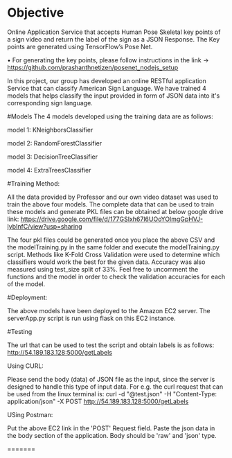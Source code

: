 # Objective

Online Application Service that accepts Human Pose Skeletal key points of a sign video and return the label of the sign as a JSON Response. The Key points are generated using TensorFlow’s Pose Net.

•	For generating the key points, please follow instructions in the link -> https://github.com/prashanthnetizen/posenet_nodejs_setup

In this project, our group has developed an online RESTful application Service that can classify American 
Sign Language. We have trained 4 models that helps classify the input provided in form of JSON data into
it's corresponding sign language.

#Models
The 4 models developed using the training data are as follows:

model 1: KNeighborsClassifier

model 2: RandomForestClassifier

model 3: DecisionTreeClassifier

model 4: ExtraTreesClassifier

#Training Method:

All the data provided by Professor and our own video dataset was used to train the above four models. 
The complete data that can be used to train these models and generate PKL files can be obtained at below
google drive link:
https://drive.google.com/file/d/177GSIxh67l6UOoYOImgGpHVJ-lybInfC/view?usp=sharing

The four pkl files could be generated once you place the above CSV and the modelTraining.py in the same 
folder and execute the modelTraining.py script. Methods like K-Fold Cross Validation were used to determine
which classifiers would work the best for the given data. Accuracy was also measured using test_size split of 33%.
Feel free to uncomment the functions and the model in order to check the validation accuracies for each of the model.

#Deployment:

The above models have been deployed to the Amazon EC2 server. The serverApp.py script is run using flask on this EC2 
instance.

#Testing

The url that can be used to test the script and obtain labels is as follows: 
http://54.189.183.128:5000/getLabels

Using CURL:

Please send the body (data) of JSON file as the input, since the server is designed to handle this type of input data.
For e.g. the curl request that can be used from the linux terminal is: 
curl -d "@test.json" -H "Content-Type: application/json" -X POST http://54.189.183.128:5000/getLabels

USing Postman:

Put the above EC2 link in the 'POST' Request field.
Paste the json data in the body section of the application. 
Body should be 'raw' and 'json' type.

=======

